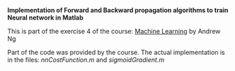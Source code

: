 **Implementation of Forward and Backward propagation algorithms to train Neural network in Matlab**

This is part of the exercise 4 of the course: [Machine Learning](https://www.coursera.org/learn/machine-learning) by Andrew Ng

Part of the code was provided by the course. The actual implementation is in the files: *nnCostFunction.m* and *sigmoidGradient.m*
